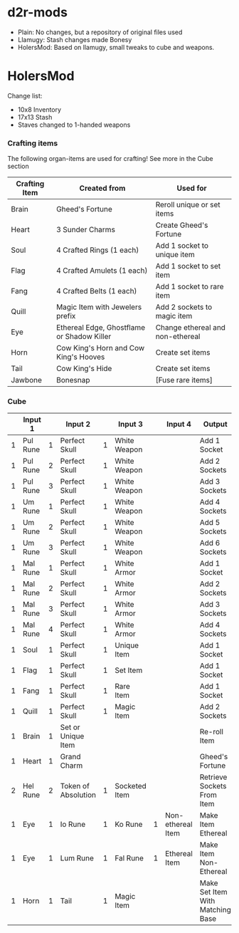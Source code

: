 # d2r-mods
* Plain: No changes, but a repository of original files used
* Llamugy: Stash changes made Bonesy
* HolersMod: Based on llamugy, small tweaks to cube and weapons.

# HolersMod

Change list:
* 10x8 Inventory
* 17x13 Stash
* Staves changed to 1-handed weapons

### Crafting items

The following organ-items are used for crafting! See more in the Cube section

| Crafting Item | Created from                               | Used for                         |
|---------------|--------------------------------------------|----------------------------------|
| Brain         | Gheed's Fortune                            | Reroll unique or set items       |
| Heart         | 3 Sunder Charms                            | Create Gheed's Fortune           |
| Soul          | 4 Crafted Rings (1 each)                   | Add 1 socket to unique item      |
| Flag          | 4 Crafted Amulets (1 each)                 | Add 1 socket to set item         |
| Fang          | 4 Crafted Belts (1 each)                   | Add 1 socket to rare item        |
| Quill         | Magic Item with Jewelers prefix            | Add 2 sockets to magic item      |
| Eye           | Ethereal Edge, Ghostflame or Shadow Killer | Change ethereal and non-ethereal |
| Horn          | Cow King's Horn and Cow King's Hooves      | Create set items                 |
| Tail          | Cow King's Hide                            | Create set items                 |
| Jawbone       | Bonesnap                                   | [Fuse rare items]                |

### Cube

|   | Input 1  |   | Input 2             |   | Input 3       |   | Input 4           | Output                           |
|---|----------|---|---------------------|---|---------------|---|-------------------|----------------------------------|
| 1 | Pul Rune | 1 | Perfect Skull       | 1 | White Weapon  |   |                   | Add 1 Socket                     |
| 1 | Pul Rune | 2 | Perfect Skull       | 1 | White Weapon  |   |                   | Add 2 Sockets                    |
| 1 | Pul Rune | 3 | Perfect Skull       | 1 | White Weapon  |   |                   | Add 3 Sockets                    |
| 1 | Um Rune  | 1 | Perfect Skull       | 1 | White Weapon  |   |                   | Add 4 Sockets                    |
| 1 | Um Rune  | 2 | Perfect Skull       | 1 | White Weapon  |   |                   | Add 5 Sockets                    |
| 1 | Um Rune  | 3 | Perfect Skull       | 1 | White Weapon  |   |                   | Add 6 Sockets                    |
| 1 | Mal Rune | 1 | Perfect Skull       | 1 | White Armor   |   |                   | Add 1 Socket                     |
| 1 | Mal Rune | 2 | Perfect Skull       | 1 | White Armor   |   |                   | Add 2 Sockets                    |
| 1 | Mal Rune | 3 | Perfect Skull       | 1 | White Armor   |   |                   | Add 3 Sockets                    |
| 1 | Mal Rune | 4 | Perfect Skull       | 1 | White Armor   |   |                   | Add 4 Sockets                    |
| 1 | Soul     | 1 | Perfect Skull       | 1 | Unique Item   |   |                   | Add 1 Socket                     |
| 1 | Flag     | 1 | Perfect Skull       | 1 | Set Item      |   |                   | Add 1 Socket                     |
| 1 | Fang     | 1 | Perfect Skull       | 1 | Rare Item     |   |                   | Add 1 Socket                     |
| 1 | Quill    | 1 | Perfect Skull       | 1 | Magic Item    |   |                   | Add 2 Sockets                    |
| 1 | Brain    | 1 | Set or Unique Item  |   |               |   |                   | Re-roll Item                     |
| 1 | Heart    | 1 | Grand Charm         |   |               |   |                   | Gheed's Fortune                  |
| 2 | Hel Rune | 2 | Token of Absolution | 1 | Socketed Item |   |                   | Retrieve Sockets From Item       |
| 1 | Eye      | 1 | Io Rune             | 1 | Ko Rune       | 1 | Non-ethereal Item | Make Item Ethereal               |
| 1 | Eye      | 1 | Lum Rune            | 1 | Fal Rune      | 1 | Ethereal Item     | Make Item Non-Ethereal           |
| 1 | Horn     | 1 | Tail                | 1 | Magic Item    |   |                   | Make Set Item With Matching Base |
